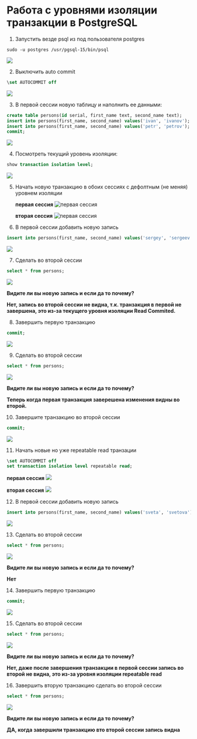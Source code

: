 # Работа с уровнями изоляции транзакции в PostgreSQL

1) Запустить везде psql из под пользователя postgres
``` text
sudo -u postgres /usr/pgsql-15/bin/psql
```
![](files/1.png)

2) Выключить auto commit
``` sql   
\set AUTOCOMMIT off
```
![](files/2.png)

3) В первой сессии новую таблицу и наполнить ее данными:
 ``` sql    
 create table persons(id serial, first_name text, second_name text); 
 insert into persons(first_name, second_name) values('ivan', 'ivanov'); 
 insert into persons(first_name, second_name) values('petr', 'petrov'); 
 commit;
```
![](files/3.png)


4) Посмотреть текущий уровень изоляции:
``` sql    
show transaction isolation level;
```
![](files/4.png)


5) Начать новую транзакцию в обоих сессиях с дефолтным (не меняя) уровнем изоляции
   
   **первая сессия**
![первая сессия](files/5_1.png)

   **вторая сессия**
![первая сессия](files/5_2.png)

7) В первой сессии добавить новую запись
``` sql
insert into persons(first_name, second_name) values('sergey', 'sergeev');
```
![](files/6.png)

7) Сделать во второй сессии
``` sql
select * from persons;
```


![](files/7.png)

**Видите ли вы новую запись и если да то почему?**

**Нет, запись во второй сессии не видна, т.к. транзакция в первой не завершена, это из-за текущего уровня изоляции Read Commited.**

8) Завершить первую транзакцию
``` sql  
commit;
```
![](files/8.png)

9) Сделать во второй сессии
``` sql  
select * from persons;
```

![](files/9.png)


**Видите ли вы новую запись и если да то почему?**

**Теперь когда первая транзакция заверешена изменения видны во второй.**


10) Завершите транзакцию во второй сессии
``` sql  
commit;
```
![](files/10.png)

11) Начать новые но уже repeatable read транзации
``` sql     
\set AUTOCOMMIT off
set transaction isolation level repeatable read;
```
   **первая сессия**
![](files/11_1.png)
  
   **вторая сессия**
![](files/11_2.png)


12) В первой сессии добавить новую запись
``` sql    
insert into persons(first_name, second_name) values('sveta', 'svetova');
```
![](files/12.png)

13) Сделать во второй сессии
``` sql   
select * from persons;
```
![](files/13.png)

**Видите ли вы новую запись и если да то почему?**

**Нет**

14) Завершить первую транзакцию
``` sql 
commit;
```
![](files/14.png)

15) Сделать во второй сессии
``` sql
select * from persons;
```

![](files/15.png)

**Видите ли вы новую запись и если да то почему?**

**Нет, даже после завершения транзакции в первой сессии запись во второй не видна, это из-за уровня изоляции repeatable read**

16) Завершить вторую транзакцию
сделать во второй сессии
``` sql
select * from persons;
```
![](files/16.png)

**Видите ли вы новую запись и если да то почему?**

**ДА, когда завершили транзакцию вто второй сессии запись видна**
